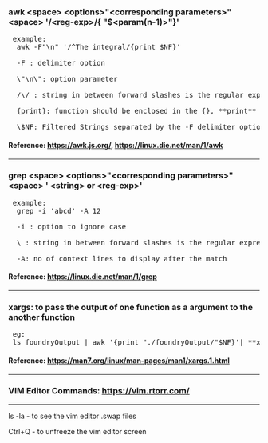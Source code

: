 

 ### **awk** \<space\> \<**options**\>"\<**corresponding parameters**\>" \<space\> '/\<reg-exp\>/{<function-name> "$<param(n-1)>"}'
  
<pre> example: 
  awk -F"\n" '/^The integral/{print $NF}'
  
  -F : delimiter option
  
  \"\n\": option parameter
  
  /\<string\>/ : string in between forward slashes is the regular expressions
  
  {print}: function should be enclosed in the {}, **print** is the function name

  \$NF: Filtered Strings separated by the -F delimiter option
</pre>
 #### Reference: https://awk.js.org/, https://linux.die.net/man/1/awk

---  

 ### **grep** \<space\> \<**options**\>"\<**corresponding parameters**\>" \<space\> ' \<string\> or \<reg-exp\>'
  
<pre> example: 
  grep -i 'abcd' -A 12
  
  -i : option to ignore case
  
  \<string\> : string in between forward slashes is the regular expressions

  -A: no of context lines to display after the match
</pre>
 #### Reference: https://linux.die.net/man/1/grep

---

 ### xargs: to pass the output of one function as a argument to the another function
 <pre> eg: 
 ls foundryOutput | awk '{print "./foundryOutput/"$NF}'| **xargs** cat|awk -F"\n" '/^The integral/{print $NF}'</pre>
 #### Reference: https://man7.org/linux/man-pages/man1/xargs.1.html

---
### VIM Editor Commands: https://vim.rtorr.com/
---

ls -la - to see the vim editor .swap files

Ctrl+Q - to unfreeze the vim editor screen
